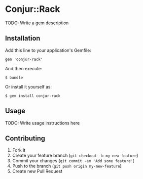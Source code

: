 # Conjur::Rack

TODO: Write a gem description

## Installation

Add this line to your application's Gemfile:

    gem 'conjur-rack'

And then execute:

    $ bundle

Or install it yourself as:

    $ gem install conjur-rack

## Usage

TODO: Write usage instructions here

## Contributing

1. Fork it
2. Create your feature branch (`git checkout -b my-new-feature`)
3. Commit your changes (`git commit -am 'Add some feature'`)
4. Push to the branch (`git push origin my-new-feature`)
5. Create new Pull Request
